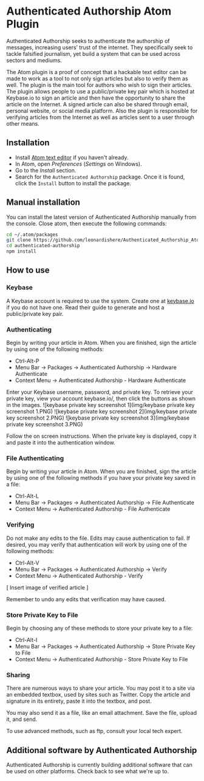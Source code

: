 # Authenticated Authorship Atom Plugin

Authenticated Authorship seeks to authenticate the authorship of messages, increasing users’ trust of the internet. They specifically seek to tackle falsified journalism, yet build a system that can be used across sectors and mediums.

The Atom plugin is a proof of concept that a hackable text editor can be made to work as a tool to not only sign articles but also to verify them as well. The plugin is the main tool for authors who wish to sign their articles. The plugin allows people to use a public/private key pair which is hosted at Keybase.io to sign an article and then have the opportunity to share the article on the Internet. A signed article can also be shared through email, personal website, or social media platform. Also the plugin is responsible for verifying articles from the Internet as well as articles sent to a user through other means.

## Installation

* Install [Atom text editor](https://atom.io/) if you haven't already.   
* In Atom, open *Preferences* (*Settings* on Windows).
* Go to the *Install* section.
* Search for the `Authenticated Authorship` package. Once it is found, click the `Install` button to install the package.

## Manual installation

You can install the latest version of Authenticated Authorship manually from the console. Close atom, then execute the following commands:

```bash
cd ~/.atom/packages
git clone https://github.com/leonardishere/Authenticated_Authorship_Atom_Plugin.git
cd authenticated-authorship
npm install
```

## How to use

### Keybase

A Keybase account is required to use the system. Create one at [keybase.io](keybase.io) if you do not have one. Read their guide to generate and host a public/private key pair.

### Authenticating

Begin by writing your article in Atom. When you are finished, sign the article by using one of the following methods:  
* Ctrl-Alt-P
* Menu Bar -> Packages -> Authenticated Authorship -> Hardware Authenticate
* Context Menu -> Authenticated Authorship - Hardware Authenticate

Enter your Keybase username, password, and private key. To retrieve your private key, view your account keybase.io/<username>, then click the buttons as shown in the images.
![keybase private key screenshot 1](img/keybase private key screenshot 1.PNG)
![keybase private key screenshot 2](img/keybase private key screenshot 2.PNG)
![keybase private key screenshot 3](img/keybase private key screenshot 3.PNG)

Follow the on screen instructions. When the private key is displayed, copy it and paste it into the authentication window.

### File Authenticating

Begin by writing your article in Atom. When you are finished, sign the article by using one of the following methods if you have your private key saved in a file:  
* Ctrl-Alt-L
* Menu Bar -> Packages -> Authenticated Authorship -> File Authenticate
* Context Menu -> Authenticated Authorship - File Authenticate

### Verifying

Do not make any edits to the file. Edits may cause authentication to fail. If desired, you may verify that authentication will work by using one of the following methods:
* Ctrl-Alt-V
* Menu Bar -> Packages -> Authenticated Authorship -> Verify
* Context Menu -> Authenticated Authorship - Verify

[ Insert image of verified article ]

Remember to undo any edits that verification may have caused.

### Store Private Key to File

Begin by choosing any of these methods to store your private key to a file:  
* Ctrl-Alt-I
* Menu Bar -> Packages -> Authenticated Authorship -> Store Private Key to File
* Context Menu -> Authenticated Authorship - Store Private Key to File

### Sharing

There are numerous ways to share your article. You may post it to a site via an embedded textbox, used by sites such as Twitter. Copy the article and signature in its entirety, paste it into the textbox, and post.

You may also send it as a file, like an email attachment. Save the file, upload it, and send.

To use advanced methods, such as ftp, consult your local tech expert.

## Additional software by Authenticated Authorship

Authenticated Authorship is currently building additional software that can be used on other platforms. Check back to see what we're up to.
